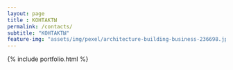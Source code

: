 ```yaml
--- 
layout: page
title : КОНТАКТЫ
permalink: /contacts/
subtitle: "КОНТАКТЫ" 
feature-img: "assets/img/pexel/architecture-building-business-236698.jpg.jpeg"
---
```


{% include portfolio.html %}
